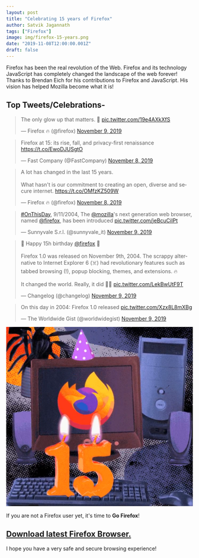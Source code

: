 ```yaml
---
layout: post
title: "Celebrating 15 years of Firefox"
author: Satvik Jagannath
tags: ["Firefox"]
image: img/firefox-15-years.png
date: "2019-11-08T12:00:00.001Z"
draft: false
---
```


Firefox has been the real revolution of the Web. Firefox and its technology JavaScript has completely changed the landscape of the web forever! Thanks to Brendan Eich for his contributions to Firefox and JavaScript. His vision has helped Mozilla become what it is!

## Top Tweets/Celebrations-

<blockquote class="twitter-tweet" data-lang="en"><p lang="en" dir="ltr">The only glow up that matters. 🎂 <a href="https://t.co/19e4AXkXfS">pic.twitter.com/19e4AXkXfS</a></p>&mdash; Firefox 🔥 (@firefox) <a href="https://twitter.com/firefox/status/1193121052609658881?ref_src=twsrc%5Etfw">November 9, 2019</a></blockquote>
<script async src="https://platform.twitter.com/widgets.js" charset="utf-8"></script>

<blockquote class="twitter-tweet" data-lang="en"><p lang="en" dir="ltr">Firefox at 15: its rise, fall, and privacy-first renaissance <a href="https://t.co/EwoDJUSgtO">https://t.co/EwoDJUSgtO</a></p>&mdash; Fast Company (@FastCompany) <a href="https://twitter.com/FastCompany/status/1192767884617011200?ref_src=twsrc%5Etfw">November 8, 2019</a></blockquote>
<script async src="https://platform.twitter.com/widgets.js" charset="utf-8"></script>

<blockquote class="twitter-tweet" data-lang="en"><p lang="en" dir="ltr">A lot has changed in the last 15 years.<br><br>What hasn&#39;t is our commitment to creating an open, diverse and secure internet. <a href="https://t.co/OMfzKZ509W">https://t.co/OMfzKZ509W</a></p>&mdash; Firefox 🔥 (@firefox) <a href="https://twitter.com/firefox/status/1192826787346161671?ref_src=twsrc%5Etfw">November 8, 2019</a></blockquote>
<script async src="https://platform.twitter.com/widgets.js" charset="utf-8"></script>

<blockquote class="twitter-tweet" data-lang="en"><p lang="en" dir="ltr"><a href="https://twitter.com/hashtag/OnThisDay?src=hash&amp;ref_src=twsrc%5Etfw">#OnThisDay</a>, 9/11/2004, The <a href="https://twitter.com/mozilla?ref_src=twsrc%5Etfw">@mozilla</a>&#39;s next generation web browser, named <a href="https://twitter.com/firefox?ref_src=twsrc%5Etfw">@firefox</a>, has been introduced <a href="https://t.co/jeBcuCiIPt">pic.twitter.com/jeBcuCiIPt</a></p>&mdash; Sunnyvale S.r.l. (@sunnyvale_it) <a href="https://twitter.com/sunnyvale_it/status/1193075840860467206?ref_src=twsrc%5Etfw">November 9, 2019</a></blockquote>
<script async src="https://platform.twitter.com/widgets.js" charset="utf-8"></script>

<blockquote class="twitter-tweet" data-lang="en"><p lang="en" dir="ltr">🎊 Happy 15h birthday <a href="https://twitter.com/firefox?ref_src=twsrc%5Etfw">@firefox</a> 🎊<br><br>Firefox 1.0 was released on November 9th, 2004. The scrappy alternative to Internet Explorer 6 (☠️) had revolutionary features such as tabbed browsing (!), popup blocking, themes, and extensions. 🔥<br><br>It changed the world. Really, it did 👏👏 <a href="https://t.co/LekBwUtF9T">pic.twitter.com/LekBwUtF9T</a></p>&mdash; Changelog (@changelog) <a href="https://twitter.com/changelog/status/1193155535387926534?ref_src=twsrc%5Etfw">November 9, 2019</a></blockquote>
<script async src="https://platform.twitter.com/widgets.js" charset="utf-8"></script>

<blockquote class="twitter-tweet" data-lang="en"><p lang="en" dir="ltr">On this day in 2004: Firefox 1.0 released <a href="https://t.co/Xzx8L8mXBg">pic.twitter.com/Xzx8L8mXBg</a></p>&mdash; The Worldwide Gist (@worldwidegist) <a href="https://twitter.com/worldwidegist/status/1193151949878771712?ref_src=twsrc%5Etfw">November 9, 2019</a></blockquote>
<script async src="https://platform.twitter.com/widgets.js" charset="utf-8"></script>


![Celebrating 15years of Firefox](img/firefox-15-years.png)

If you are not a Firefox user yet, it's time to **Go Firefox**!

## [Download latest Firefox Browser.](https://www.mozilla.org/en-US/firefox/)

I hope you have a very safe and secure browsing experience!
